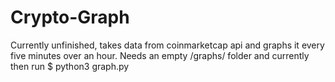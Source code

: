 # Crypto-Graph
Currently unfinished, takes data from coinmarketcap api and graphs it every five minutes over an hour. Needs an empty /graphs/ folder and currently then run $ python3 graph.py
